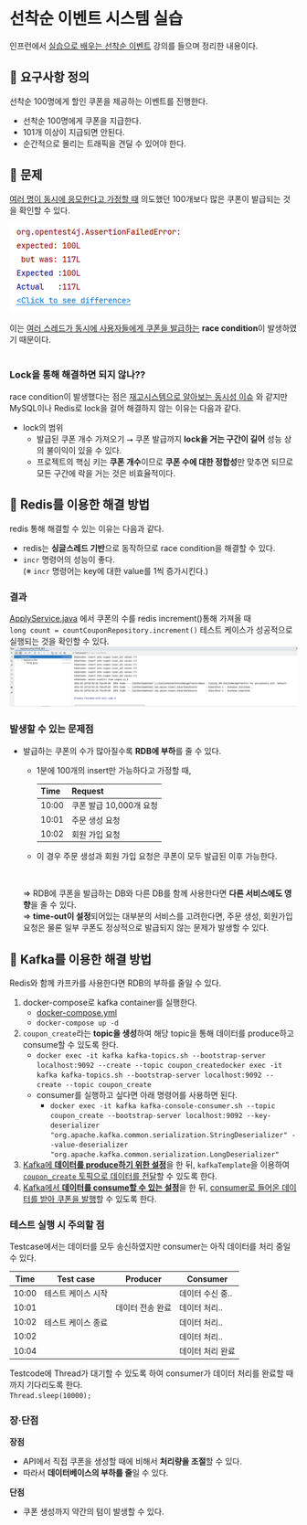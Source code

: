 # 선착순 이벤트 시스템 실습
인프런에서 [실습으로 배우는 선착순 이벤트](https://www.inflearn.com/course/%EC%84%A0%EC%B0%A9%EC%88%9C-%EC%9D%B4%EB%B2%A4%ED%8A%B8-%EC%8B%9C%EC%8A%A4%ED%85%9C-%EC%8B%A4%EC%8A%B5/dashboard) 강의를 들으며 정리한 내용이다.

## 🙋 요구사항 정의
선착순 100명에게 할인 쿠폰을 제공하는 이벤트를 진행한다.

- 선착순 100명에게 쿠폰을 지급한다.
- 101개 이상이 지급되면 안된다.
- 순간적으로 몰리는 트래픽을 견딜 수 있어야 한다.

## 🚩 문제
[여러 명이 동시에 응모한다고 가정할 때](https://github.com/develop-hani/FCFS_coupon_system/commit/59f0761b8d5a0480f791191d4fde4e6b06d13bfa) 의도했던 100개보다 많은 쿠폰이 발급되는 것을 확인할 수 있다.

![race_condition](./image/여러명_응모_시_race_condition_발생.png)

이는 <u>여러 스레드가 동시에 사용자들에게 쿠폰을 발급하는</u> **race condition**이 발생하였기 때문이다. 
</br>
</br>

### Lock을 통해 해결하면 되지 않나??
race condition이 발생했다는 점은 [재고시스템으로 알아보는 동시성 이슈](https://github.com/develop-hani/Stock_concurrency_issue) 와 같지만 MySQL이나 Redis로 lock을 걸어 해결하지 않는 이유는 다음과 같다. </br>
- lock의 범위 </br>
    - 발급된 쿠폰 개수 가져오기 ⭢ 쿠폰 발급까지 **lock을 거는 구간이 길어** 성능 상의 불이익이 있을 수 있다.
    - 프로젝트의 핵심 키는 **쿠폰 개수**이므로 **쿠폰 수에 대한 정합성**만 맞추면 되므로 모든 구간에 락을 거는 것은 비효율적이다.

## 💾 Redis를 이용한 해결 방법
redis 통해 해결할 수 있는 이유는 다음과 같다.
- redis는 **싱글스레드 기반**으로 동작하므로 race condition을 해결할 수 있다.
- `incr` 명령어의 성능이 좋다. </br>
  (※ `incr` 명령어는 key에 대한 value를 1씩 증가시킨다.)

### 결과
[ApplyService.java](https://github.com/develop-hani/FCFS_coupon_system/blob/master/api/src/main/java/com/practice/api/service/ApplyService.java) 에서 쿠폰의 수를 redis increment()통해 가져올 때</br>
`long count = countCouponRepository.increment()` 테스트 케이스가 성공적으로 실행되는 것을 확인할 수 있다.
![redis를 통한 해결 결과](./image/redis를_통한_race_condition_해결.png)

### 발생할 수 있는 문제점
- 발급하는 쿠폰의 수가 많아질수록 **RDB에 부하**를 줄 수 있다.
  - 1분에 100개의 insert만 가능하다고 가정할 때,
  
    |Time|Request|
    |---|---|
    |10:00|쿠폰 발급 10,000개 요청|
    |10:01|주문 생성 요청|
    |10:02|회원 가입 요청|
  - 이 경우 주문 생성과 회원 가입 요청은 쿠폰이 모두 발급된 이후 가능한다. </br>
  </br>
  
  ⇒ RDB에 쿠폰을 발급하는 DB와 다른 DB를 함께 사용한다면 **다른 서비스에도 영향**을 줄 수 있다. </br>
  ⇒ **time-out이 설정**되어있는 대부분의 서비스를 고려한다면, 주문 생성, 회원가입 요청은 물론 일부 쿠폰도 정상적으로 발급되지 않는 문제가 발생할 수 있다.

## 📢 Kafka를 이용한 해결 방법
Redis와 함께 카프카를 사용한다면 RDB의 부하를 줄일 수 있다. </br>

1. docker-compose로 kafka container를 실행한다.
    - [docker-compose.yml](/kafka/docker-compose.yml)
    - `docker-compose up -d`
2. `coupon_create`라는 **topic을 생성**하여 해당 topic을 통해 데이터를 produce하고 consume할 수 있도록 한다.
    - `docker exec -it kafka kafka-topics.sh --bootstrap-server localhost:9092 --create --topic coupon_createdocker exec -it kafka kafka-topics.sh --bootstrap-server localhost:9092 --create --topic coupon_create`
    - consumer를 실행하고 싶다면 아래 명령어를 사용하면 된다.
      - `docker exec -it kafka kafka-console-consumer.sh --topic coupon_create --bootstrap-server localhost:9092 --key-deserializer "org.apache.kafka.common.serialization.StringDeserializer" --value-deserializer "org.apache.kafka.common.serialization.LongDeserializer"`
3. [Kafka에 **데이터를 produce하기 위한 설정**](https://github.com/develop-hani/FCFS_coupon_system/blob/master/api/src/main/java/com/practice/api/config/KafkaProducerConfig.java)을 한 뒤, `kafkaTemplate`을 이용하여 [`coupon_create` 토픽으로 데이터를 전달](https://github.com/develop-hani/FCFS_coupon_system/blob/master/api/src/main/java/com/practice/api/producer/CouponCreateProducer.java)할 수 있도록 한다.
4. [Kafka에서 **데이터를 consume할 수 있는 설정**](https://github.com/develop-hani/FCFS_coupon_system/blob/master/consumer/src/main/java/com/practice/consumer/config/KafkaConsumerConfig.java)을 한 뒤, [consumer로 들어온 데이터를 받아 쿠폰을 발행](https://github.com/develop-hani/FCFS_coupon_system/blob/master/consumer/src/main/java/com/practice/consumer/consumer/CouponCreatedConsumer.java)할 수 있도록 한다. 

### 테스트 실행 시 주의할 점
Testcase에서는 데이터를 모두 송신하였지만 consumer는 아직 데이터를 처리 중일 수 있다.

|Time|Test case|Producer|Consumer|
|---|---|---|---|
|10:00|테스트 케이스 시작| |데이터 수신 중..|
|10:01| |데이터 전송 완료| 데이터 처리..|
|10:02 |테스트 케이스 종료| |데이터 처리..|
|10:02| | |데이터 처리..|
|10:04| | |데이터 처리 완료|

Testcode에 Thread가 대기할 수 있도록 하여 consumer가 데이터 처리를 완료할 때까지 기다리도록 한다.</br>
`Thread.sleep(10000);`

### 장·단점
**장점**
- API에서 직접 쿠폰을 생성할 때에 비해서 **처리량을 조절**할 수 있다.
- 따라서 **데이터베이스의 부하를 줄**일 수 있다.

**단점**
- 쿠폰 생성까지 약간의 텀이 발생할 수 있다.